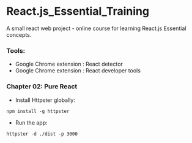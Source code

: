 # React.js_Essential_Training
A small react web project - online course for learning React.js Essential concepts.


### Tools:
  - Google Chrome extension : React detector
  - Google Chrome extension : React developer tools

### Chapter 02: Pure React
  - Install Httpster globally:
  ```
  npm install -g httpster

  ```
  - Run the app:
  ```
  httpster -d ./dist -p 3000
  
  ```
